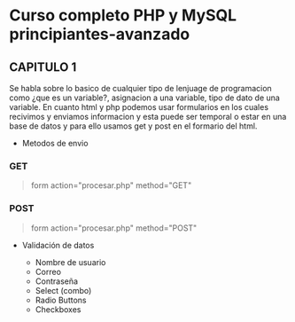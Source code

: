 # Curso completo PHP y MySQL principiantes-avanzado #
## CAPITULO 1	##
Se habla sobre lo basico de cualquier tipo de lenjuage de programacion como ¿que es un variable?, asignacion a una variable, tipo de dato de una variable.
En cuanto html y php podemos usar formularios en los cuales recivimos y enviamos informacion y esta puede ser temporal o estar en una base de datos y para ello usamos get y post en el formario del html. 
* Metodos de envio

### GET <br>
>  form action="procesar.php" method="GET" 

### POST <br>
> form action="procesar.php" method="POST"


* Validación de datos

  - Nombre de usuario 
  - Correo 
  - Contraseña
  - Select (combo)
  - Radio Buttons
  - Checkboxes
